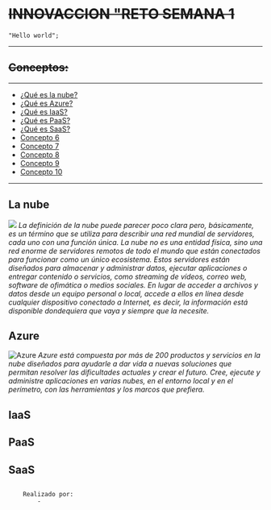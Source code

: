 <!-- HEADINGS-->
# ~~**INNOVACCION "RETO SEMANA 1**~~
    "Hello world";
---
## ~~Conceptos:~~
--- 
* [¿Qué es la nube?](#la-nube)
* [¿Qué es Azure?](#Azure)
* [¿Qué es IaaS?](#iaas)
* [¿Qué es PaaS?](#paas)
* [¿Qué es SaaS?](#saas)
* [Concepto 6](#)
* [Concepto 7](#)
* [Concepto 8](#)
* [Concepto 9](#)
* [Concepto 10](#)
---
## **La nube** 
![](https://www.arsys.es/blog/file/uploads/2019/02/mover-negocio-nube-01.jpg)
*La definición de la nube puede parecer poco clara pero, básicamente, es un término que se utiliza para describir una red mundial de servidores, cada uno con una función única. La nube no es una entidad física, sino una red enorme de servidores remotos de todo el mundo que están conectados para funcionar como un único ecosistema. Estos servidores están diseñados para almacenar y administrar datos, ejecutar aplicaciones o entregar contenido o servicios, como streaming de vídeos, correo web, software de ofimática o medios sociales. En lugar de acceder a archivos y datos desde un equipo personal o local, accede a ellos en línea desde cualquier dispositivo conectado a Internet, es decir, la información está disponible dondequiera que vaya y siempre que la necesite.*
## **Azure**
![Azure](https://www.saviantconsulting.com/images/blog/10-reasons-why-choose-azure-for-your-enterprise.png)
*Azure está compuesta por más de 200 productos y servicios en la nube diseñados para ayudarle a dar vida a nuevas soluciones que permitan resolver las dificultades actuales y crear el futuro. Cree, ejecute y administre aplicaciones en varias nubes, en el entorno local y en el perímetro, con las herramientas y los 
marcos que prefiera.*
## **IaaS**
## **PaaS**
## **SaaS**
## 
## 
## 
## 
## 

        Realizado por:
            -